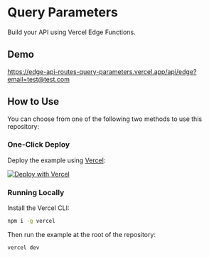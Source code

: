 # Query Parameters

Build your API using Vercel Edge Functions.

## Demo

https://edge-api-routes-query-parameters.vercel.app/api/edge?email=test@test.com

## How to Use

You can choose from one of the following two methods to use this repository:

### One-Click Deploy

Deploy the example using [Vercel](https://vercel.com?utm_source=github&utm_medium=readme&utm_campaign=vercel-examples):

[![Deploy with Vercel](https://vercel.com/button)](https://vercel.com/new/git/external?repository-url=https://github.com/khulnasoft/examples/tree/main/edge-api-routes/query-parameters&project-name=query-parameters&repository-name=query-parameters)

### Running Locally

Install the Vercel CLI:

```bash
npm i -g vercel
```

Then run the example at the root of the repository:

```bash
vercel dev
```

